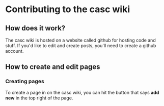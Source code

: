 # Contributing to the casc wiki

## How does it work?

The casc wiki is hosted on a website called github for hosting code and stuff. If you'd like to edit and create posts, you'll need to create a github account.

## How to create and edit pages

### Creating pages

To create a page in on the casc wiki, you can hit the button that says **add new** in the top right of the page. 
